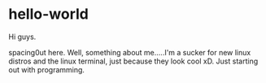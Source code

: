 # hello-world

Hi guys.

spacing0ut here. Well, something about me.....I'm a sucker for new linux distros and the linux terminal, 
just because they look cool xD. Just starting out with programming.
